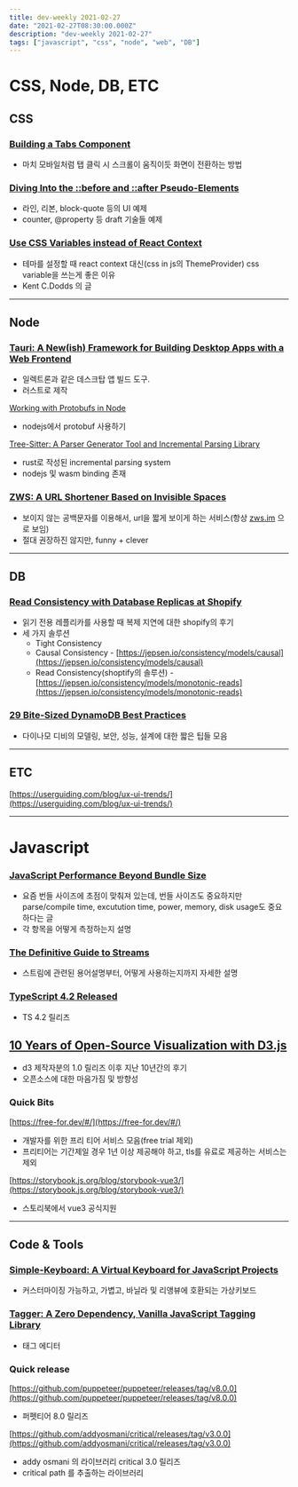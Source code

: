 ```yaml
---
title: dev-weekly 2021-02-27
date: "2021-02-27T08:30:00.000Z"
description: "dev-weekly 2021-02-27"
tags: ["javascript", "css", "node", "web", "DB"]
---
```


# CSS, Node, DB, ETC

## CSS

### [Building a Tabs Component](https://web.dev/building-a-tabs-component)

- 마치 모바일처럼 탭 클릭 시 스크롤이 움직이듯 화면이 전환하는 방법

### [Diving Into the ::before and ::after Pseudo-Elements](https://codersblock.com/blog/diving-into-the-before-and-after-pseudo-elements/)

- 라인, 리본, block-quote 등의 UI 예제
- counter, @property 등 draft 기술들 예제

### [Use CSS Variables instead of React Context](https://epicreact.dev/css-variables)

- 테마를 설정할 때 react context 대신(css in js의 ThemeProvider) css variable을 쓰는게 좋은 이유
- Kent C.Dodds 의 글

<hr />

## Node

### [Tauri: A New(ish) Framework for Building Desktop Apps with a Web Frontend](https://tauri.studio/en/)

- 일렉트론과 같은 데스크탑 앱 빌드 도구.
- 러스트로 제작

[Working with Protobufs in Node]()

- nodejs에서 protobuf 사용하기

[Tree-Sitter: A Parser Generator Tool and Incremental Parsing Library](https://tree-sitter.github.io/tree-sitter/)

- rust로 작성된 incremental parsing system
- nodejs 및 wasm binding 존재

### [ZWS: A URL Shortener Based on Invisible Spaces](https://github.com/zws-im/zws)

- 보이지 않는 공백문자를 이용해서, url을 짧게 보이게 하는 서비스(항상 [zws.im](http://zws.im) 으로 보임)
- 절대 권장하진 않지만, funny + clever

<hr />

## DB

### [Read Consistency with Database Replicas at Shopify](https://shopify.engineering/read-consistency-database-replicas)

- 읽기 전용 레플리카를 사용할 때 복제 지연에 대한 shopify의 후기
- 세 가지 솔루션
    - Tight Consistency
    - Causal Consistency - [https://jepsen.io/consistency/models/causal](https://jepsen.io/consistency/models/causal)
    - Read Consistency(shoptify의 솔루션) - [https://jepsen.io/consistency/models/monotonic-reads](https://jepsen.io/consistency/models/monotonic-reads)

### [29 Bite-Sized DynamoDB Best Practices](https://dynobase.dev/dynamodb-best-practices/)

- 다이나모 디비의 모델링, 보안, 성능, 설계에 대한 짧은 팁들 모음

<hr />

## ETC

[https://userguiding.com/blog/ux-ui-trends/](https://userguiding.com/blog/ux-ui-trends/)

<hr />

# Javascript

### [JavaScript Performance Beyond Bundle Size](https://nolanlawson.com/2021/02/23/javascript-performance-beyond-bundle-size/)

- 요즘 번들 사이즈에 초점이 맞춰져 있는데, 번들 사이즈도 중요하지만 parse/compile time, excutution time, power, memory, disk usage도 중요하다는 글
- 각 항목을 어떻게 측정하는지 설명

### [The Definitive Guide to Streams](https://web.dev/streams/)

- 스트림에 관련된 용어설명부터, 어떻게 사용하는지까지 자세한 설명

### [TypeScript 4.2 Released](https://devblogs.microsoft.com/typescript/announcing-typescript-4-2/)

- TS 4.2 릴리즈

## [10 Years of Open-Source Visualization with D3.js](https://observablehq.com/@mbostock/10-years-of-open-source-visualization)

- d3 제작자분의 1.0 릴리즈 이후 지난 10년간의 후기
- 오픈소스에 대한 마음가짐 및 방향성

### Quick Bits

[https://free-for.dev/#/](https://free-for.dev/#/)

- 개발자를 위한 프리 티어 서비스 모음(free trial 제외)
- 프리티어는 기간제일 경우 1년 이상 제공해야 하고, tls를 유료로 제공하는 서비스는 제외

[https://storybook.js.org/blog/storybook-vue3/](https://storybook.js.org/blog/storybook-vue3/)

- 스토리북에서 vue3 공식지원

<hr />

## Code & Tools

### [Simple-Keyboard: A Virtual Keyboard for JavaScript Projects](https://virtual-keyboard.js.org/)

- 커스터마이징 가능하고, 가볍고, 바닐라 및 리앵뷰에 호환되는 가상키보드

### [Tagger: A Zero Dependency, Vanilla JavaScript Tagging Library](https://github.com/jcubic/tagger)

- 태그 에디터

### Quick release

[https://github.com/puppeteer/puppeteer/releases/tag/v8.0.0](https://github.com/puppeteer/puppeteer/releases/tag/v8.0.0)

- 퍼펫티어 8.0 릴리즈

[https://github.com/addyosmani/critical/releases/tag/v3.0.0](https://github.com/addyosmani/critical/releases/tag/v3.0.0)

- addy osmani 의 라이브러리 critical 3.0 릴리즈
- critical path 를 추출하는 라이브러리